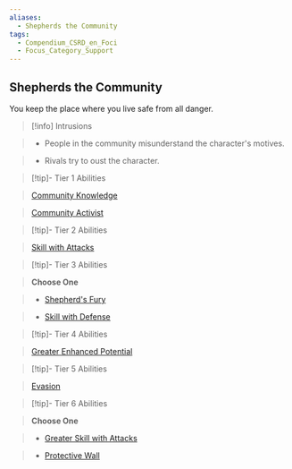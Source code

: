 ```yaml
---
aliases:
  - Shepherds the Community
tags:
  - Compendium_CSRD_en_Foci
  - Focus_Category_Support
---
```

  
    
## Shepherds the Community    
You keep the place where you live safe from all danger.    
  
>[!info] Intrusions    
>- People in the community misunderstand the character's motives.    
>- Rivals try to oust the character.    
  
  
>[!tip]- Tier 1 Abilities    
> [Community Knowledge](Community-Knowledge.md)    
> [Community Activist](Community-Activist.md)    
  
  
>[!tip]- Tier 2 Abilities    
> [Skill with Attacks](Skill-With-Attacks.md)    
  
  
>[!tip]- Tier 3 Abilities    
> **Choose One**    
>- [Shepherd's Fury](Shepherd's-Fury.md)    
>- [Skill with Defense](Skill-With-Defense.md)    
  
  
>[!tip]- Tier 4 Abilities    
> [Greater Enhanced Potential](Greater-Enhanced-Potential.md)    
  
  
>[!tip]- Tier 5 Abilities    
> [Evasion](Evasion.md)    
  
  
>[!tip]- Tier 6 Abilities    
> **Choose One**    
>- [Greater Skill with Attacks](Greater-Skill-With-Attacks.md)    
>- [Protective Wall](Protective-Wall.md)